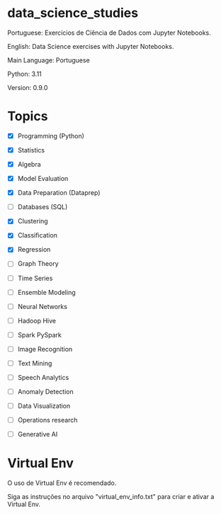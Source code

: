 # data_science_studies

Portuguese: Exercícios de Ciência de Dados com Jupyter Notebooks.

English: Data Science exercises with Jupyter Notebooks.

Main Language: Portuguese

Python: 3.11

Version: 0.9.0

# Topics

- [X] Programming (Python)
- [X] Statistics
- [X] Algebra
- [X] Model Evaluation
- [X] Data Preparation (Dataprep)
- [ ] Databases (SQL)
- [X] Clustering
- [X] Classification
- [X] Regression
- [ ] Graph Theory
- [ ] Time Series
- [ ] Ensemble Modeling
- [ ] Neural Networks
- [ ] Hadoop Hive
- [ ] Spark PySpark
- [ ] Image Recognition
- [ ] Text Mining
- [ ] Speech Analytics
- [ ] Anomaly Detection
- [ ] Data Visualization
- [ ] Operations research
- [ ] Generative AI


# Virtual Env

O uso de Virtual Env é recomendado.

Siga as instruções no arquivo "virtual_env_info.txt" para criar e ativar a Virtual Env.
